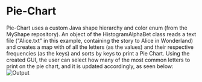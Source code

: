 # Pie-Chart
Pie-Chart uses a custom Java shape hierarchy and color enum (from the MyShape repository). An object of the HistogramAlphaBet class reads a text file ("Alice.txt" in this example, containing the story to Alice in Wonderland) and creates a map with of all the letters (as the values) and their respective frequencies (as the keys) and sorts by keys to print a Pie Chart. Using the created GUI, the user can select how many of the most common letters to print on the pie chart, and it is updated accordingly, as seen below:
![Output](https://i.imgur.com/OuDncpe.png)

